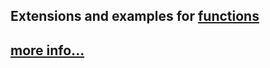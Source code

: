## Extensions and examples for [functions](https://github.com/haridaniel/cleancodejava/tree/master/util/functions) ##
## [more info...](http://cleancodejava.com/pipeline-chain/) ##
